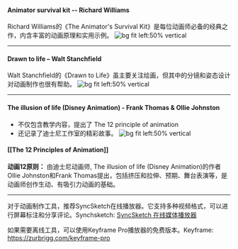 

#### **Animator survival kit** -- Richard Williams
Richard Williams的《The Animator's Survival Kit》是每位动画师必备的经典之作，内含丰富的动画原理和实用示例。
![bg fit left:50% vertical](https://i.imgur.com/dng4Xvt.webp)



---



#### Drawn to life – Walt Stanchfield
Walt Stanchfield的《Drawn to Life》虽主要关注绘画，但其中的分镜和姿态设计对动画制作也很有帮助。
![bg fit left:50% vertical](https://i.imgur.com/Lp7dFro.webp)


---


#### The illusion of life (Disney Animation) - Frank Thomas & Ollie Johnston 
- 不仅包含教学内容，提出了 The 12 principle of animation
- 还记录了迪士尼工作室的精彩故事。
![bg fit left:50% vertical](https://i.imgur.com/Zo3n7vK.webp)


#### [[The 12 Principles of Animation]]
**动画12原则：** 由迪士尼动画师, The illusion of life (Disney Animation)的作者 Ollie Johnston和Frank Thomas提出，包括挤压和拉伸、预期、舞台表演等，是动画师创作生动、有吸引力动画的基础。




---


对于动画制作工具，推荐SyncSketch在线播放器。它支持多种视频格式，可以进行屏幕标注和分享评论。Synchsketch:  [SyncSketch 在线媒体播放器](https://syncsketch.com/)

如果需要离线工具，可以使用Keyframe Pro播放器的免费版本。Keyframe: https://zurbrigg.com/keyframe-pro

